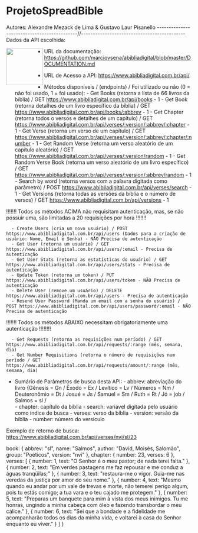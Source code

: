 # ProjetoSpreadBible
Autores: Alexandre Mezack de Lima & Gustavo Laur Pisanello
--------------------------------------------//--------------------------------------------
Dados da API escolhida:

<img align="left" src = "https://user-images.githubusercontent.com/99992149/230115916-9f3e7ad6-e2f1-47cd-84b8-25514d7d6a2a.png" width="100px" heigth="100px"/>

-  URL da documentação: https://github.com/marciovsena/abibliadigital/blob/master/DOCUMENTATION.md
-  URL de Acesso a API: https://www.abibliadigital.com.br/api/

- Métodos disponíveis / (endpoints) / Foi utilizado ou não (0 = não foi usado, 1 = foi usado): 
      - Get Books (retorna a lista de 66 livros da bíblia) / GET https://www.abibliadigital.com.br/api/books - 1
      - Get Book (retorna detalhes de um livro específico da bíblia) / GET https://www.abibliadigital.com.br/api/books/:abbrev - 1
      - Get Chapter (retorna todos o versos e detalhes de um capítulo) / GET https://www.abibliadigital.com.br/api/verses/:version/:abbrev/:chapter - 1
      - Get Verse (retorna um verso de um capítulo) / GET https://www.abibliadigital.com.br/api/verses/:version/:abbrev/:chapter/:number - 1
      - Get Random Verse (retorna um verso aleatório de um capítulo aleatório) / GET https://www.abibliadigital.com.br/api/verses/:version/random - 1
      - Get Random Verse Book (retorna um verso aleatório de um livro específico) / GET https://www.abibliadigital.com.br/api/verses/:version/:abbrev/random - 1 
      - Search by word (retorna versos com a palavra digitada como parâmetro) / POST https://www.abibliadigital.com.br/api/verses/search - 1
      - Get Versions (retorna todas as versões da bíblia e o número de versos) / GET https://www.abibliadigital.com.br/api/versions - 1
      
!!!!!!! Todos os métodos ACIMA não requisitam autenticação, mas, se não possuir uma, são limitadas a 20 requisições por hora !!!!!!!

      - Create Users (cria um novo usuário) / POST https://www.abibliadigital.com.br/api/users (Dados para a criação de usuário: Nome, Email e Senha) - NÃO Precisa de autenticação 
      - Get User (retorna um usuário) / GET https://www.abibliadigital.com.br/api/users/:email - Precisa de autenticação
      - Get User Stats (retorna as estatísticas do usuário) / GET https://www.abibliadigital.com.br/api/users/stats - Precisa de autenticação
      - Update Token (retorna um token) / PUT https://www.abibliadigital.com.br/api/users/token - NÃO Precisa de autenticação
      - Delete User (remove um usuário) / DELETE https://www.abibliadigital.com.br/api/users - Precisa de autenticação
      - Resend User Password (Manda um email com a senha do usuário) / POST https://www.abibliadigital.com.br/api/users/password/:email - NÃO Precisa de autenticação
      
!!!!!!! Todos os métodos ABAIXO necessitam obrigatoriamente uma autenticação !!!!!!!!

      - Get Requests (retorna as requisições num período) / GET https://www.abibliadigital.com.br/api/requests/:range (mês, semana, dia)
      - Get Number Requisitions (retorna o número de requisições num período / GET https://www.abibliadigital.com.br/api/requests/amount/:range (mês, semana, dia)

- Sumário de Parâmetros de busca desta API:
      - abbrev: abreviação do livro {Gênesis = Gn / Êxodo = Ex / Levítico = Lv / Números = Nm / Deuteronômio = Dt / Josué = Js / Samuel = Sm / Ruth = Rt / Jó = job / Salmos = sl /  
      - chapter: capítulo da bíblia
      - search: variável digitada pelo usuário como índice de busca
      - verses: verso da bíblia
      - version: versão da bíblia
      - number: número do versículo
      
Exemplo de retorno de busca: https://www.abibliadigital.com.br/api/verses/nvi/sl/23

book: {
abbrev: "sl",
name: "Salmos",
author: "David, Moisés, Salomão",
group: "Poéticos",
version: "nvi"
},
chapter: {
number: 23,
verses: 6
},
verses: [
{
number: 1,
text: "O Senhor é o meu pastor; de nada terei falta."
},
{
number: 2,
text: "Em verdes pastagens me faz repousar e me conduz a águas tranqüilas;"
},
{
number: 3,
text: "restaura-me o vigor. Guia-me nas veredas da justiça por amor do seu nome."
},
{
number: 4,
text: "Mesmo quando eu andar por um vale de trevas e morte, não temerei perigo algum, pois tu estás comigo; a tua vara e o teu cajado me protegem."
},
{
number: 5,
text: "Preparas um banquete para mim à vista dos meus inimigos. Tu me honras, ungindo a minha cabeça com óleo e fazendo transbordar o meu cálice."
},
{
number: 6,
text: "Sei que a bondade e a fidelidade me acompanharão todos os dias da minha vida, e voltarei à casa do Senhor enquanto eu viver."
}
]
}
